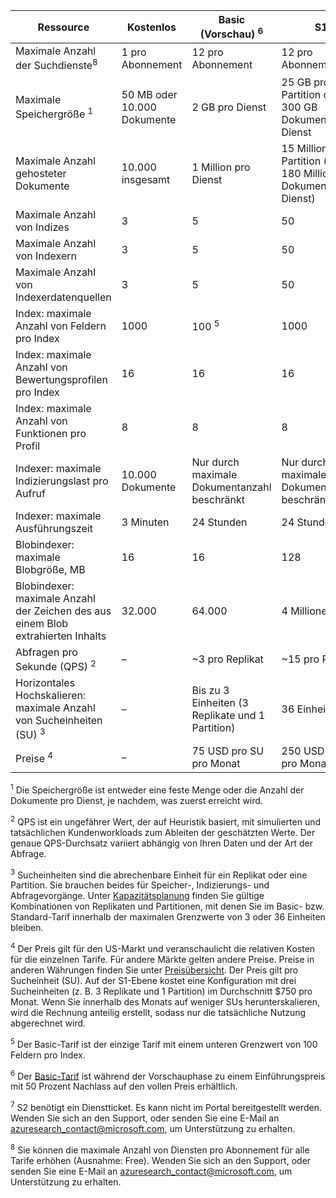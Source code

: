 Ressource|Kostenlos|Basic (Vorschau) <sup>6</sup>|S1|S2 <sup>7</sup>
---|---|---|---|----
Maximale Anzahl der Suchdienste<sup>8</sup>|1 pro Abonnement|12 pro Abonnement|12 pro Abonnement|1 pro Abonnement
Maximale Speichergröße <sup>1</sup>|50 MB oder 10.000 Dokumente|2 GB pro Dienst|25 GB pro Partition oder 300 GB Dokumente pro Dienst|100 GB pro Partition oder 1,2 TB pro Dienst
Maximale Anzahl gehosteter Dokumente|10\.000 insgesamt|1 Million pro Dienst|15 Millionen pro Partition (bis zu 180 Millionen Dokumente pro Dienst)|60 Millionen pro Partition (bis zu 720 Millionen Dokumente pro Dienst)
Maximale Anzahl von Indizes|3|5|50|200
Maximale Anzahl von Indexern|3|5|50|200
Maximale Anzahl von Indexerdatenquellen|3|5|50|200
Index: maximale Anzahl von Feldern pro Index|1000|100 <sup>5</sup>|1000|1000
Index: maximale Anzahl von Bewertungsprofilen pro Index|16|16|16|16
Index: maximale Anzahl von Funktionen pro Profil|8|8|8|8
Indexer: maximale Indizierungslast pro Aufruf|10\.000 Dokumente|Nur durch maximale Dokumentanzahl beschränkt|Nur durch maximale Dokumentanzahl beschränkt|Nur durch maximale Dokumentanzahl beschränkt
Indexer: maximale Ausführungszeit|3 Minuten|24 Stunden|24 Stunden|24 Stunden
Blobindexer: maximale Blobgröße, MB|16|16|128|256
Blobindexer: maximale Anzahl der Zeichen des aus einem Blob extrahierten Inhalts|32\.000|64\.000|4 Millionen|4 Millionen
Abfragen pro Sekunde (QPS) <sup>2</sup>|–|~3 pro Replikat|~15 pro Replikat|~60 pro Replikat
Horizontales Hochskalieren: maximale Anzahl von Sucheinheiten (SU) <sup>3</sup>|–|Bis zu 3 Einheiten (3 Replikate und 1 Partition)|36 Einheiten|36 Einheiten
Preise <sup>4</sup>|–|75 USD pro SU pro Monat|250 USD pro SU pro Monat|1\.000 USD pro SU pro Monat

<sup>1</sup> Die Speichergröße ist entweder eine feste Menge oder die Anzahl der Dokumente pro Dienst, je nachdem, was zuerst erreicht wird.

<sup>2</sup> QPS ist ein ungefährer Wert, der auf Heuristik basiert, mit simulierten und tatsächlichen Kundenworkloads zum Ableiten der geschätzten Werte. Der genaue QPS-Durchsatz variiert abhängig von Ihren Daten und der Art der Abfrage.

<sup>3</sup> Sucheinheiten sind die abrechenbare Einheit für ein Replikat oder eine Partition. Sie brauchen beides für Speicher-, Indizierungs- und Abfragevorgänge. Unter [Kapazitätsplanung](../articles/search/search-capacity-planning.md) finden Sie gültige Kombinationen von Replikaten und Partitionen, mit denen Sie im Basic- bzw. Standard-Tarif innerhalb der maximalen Grenzwerte von 3 oder 36 Einheiten bleiben.

<sup>4</sup> Der Preis gilt für den US-Markt und veranschaulicht die relativen Kosten für die einzelnen Tarife. Für andere Märkte gelten andere Preise. Preise in anderen Währungen finden Sie unter [Preisübersicht](https://azure.microsoft.com/pricing/details/search/). Der Preis gilt pro Sucheinheit (SU). Auf der S1-Ebene kostet eine Konfiguration mit drei Sucheinheiten (z. B. 3 Replikate und 1 Partition) im Durchschnitt $750 pro Monat. Wenn Sie innerhalb des Monats auf weniger SUs herunterskalieren, wird die Rechnung anteilig erstellt, sodass nur die tatsächliche Nutzung abgerechnet wird.

<sup>5</sup> Der Basic-Tarif ist der einzige Tarif mit einem unteren Grenzwert von 100 Feldern pro Index.

<sup>6</sup> Der [Basic-Tarif](http://aka.ms/azuresearchbasic) ist während der Vorschauphase zu einem Einführungspreis mit 50 Prozent Nachlass auf den vollen Preis erhältlich.

<sup>7</sup> S2 benötigt ein Dienstticket. Es kann nicht im Portal bereitgestellt werden. Wenden Sie sich an den Support, oder senden Sie eine E-Mail an azuresearch_contact@microsoft.com, um Unterstützung zu erhalten.

<sup>8</sup> Sie können die maximale Anzahl von Diensten pro Abonnement für alle Tarife erhöhen (Ausnahme: Free). Wenden Sie sich an den Support, oder senden Sie eine E-Mail an azuresearch_contact@microsoft.com, um Unterstützung zu erhalten.

<!---HONumber=AcomDC_0525_2016-->